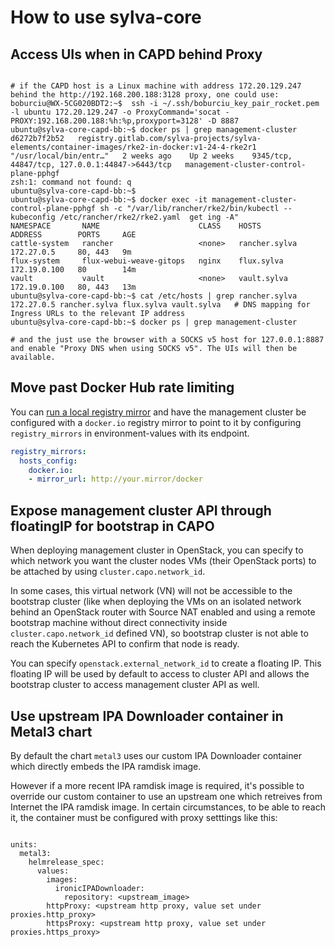 # How to use sylva-core

## Access UIs when in CAPD behind Proxy

```shell

# if the CAPD host is a Linux machine with address 172.20.129.247 behind the http://192.168.200.188:3128 proxy, one could use:
boburciu@WX-5CG020BDT2:~$  ssh -i ~/.ssh/boburciu_key_pair_rocket.pem -l ubuntu 172.20.129.247 -o ProxyCommand='socat - PROXY:192.168.200.188:%h:%p,proxyport=3128' -D 8887
ubuntu@sylva-core-capd-bb:~$ docker ps | grep management-cluster
d6272b7f2b52   registry.gitlab.com/sylva-projects/sylva-elements/container-images/rke2-in-docker:v1-24-4-rke2r1   "/usr/local/bin/entr…"   2 weeks ago    Up 2 weeks    9345/tcp, 44847/tcp, 127.0.0.1:44847->6443/tcp   management-cluster-control-plane-pphgf
zsh:1: command not found: q
ubuntu@sylva-core-capd-bb:~$
ubuntu@sylva-core-capd-bb:~$ docker exec -it management-cluster-control-plane-pphgf sh -c "/var/lib/rancher/rke2/bin/kubectl --kubeconfig /etc/rancher/rke2/rke2.yaml  get ing -A"
NAMESPACE       NAME                      CLASS    HOSTS           ADDRESS        PORTS     AGE
cattle-system   rancher                   <none>   rancher.sylva   172.27.0.5     80, 443   9m
flux-system     flux-webui-weave-gitops   nginx    flux.sylva      172.19.0.100   80        14m
vault           vault                     <none>   vault.sylva     172.19.0.100   80, 443   13m
ubuntu@sylva-core-capd-bb:~$ cat /etc/hosts | grep rancher.sylva
172.27.0.5 rancher.sylva flux.sylva vault.sylva   # DNS mapping for Ingress URLs to the relevant IP address
ubuntu@sylva-core-capd-bb:~$ docker ps | grep management-cluster

# and the just use the browser with a SOCKS v5 host for 127.0.0.1:8887 and enable "Proxy DNS when using SOCKS v5". The UIs will then be available.
```

## Move past Docker Hub rate limiting

You can [run a local registry mirror](https://docs.docker.com/registry/recipes/mirror/#run-a-registry-as-a-pull-through-cache) and have the management cluster be configured with a `docker.io` registry mirror to point to it by configuring `registry_mirrors` in environment-values with its endpoint.

```yaml
registry_mirrors:
  hosts_config:
    docker.io:
    - mirror_url: http://your.mirror/docker
```

## Expose management cluster API through floatingIP for bootstrap in CAPO

When deploying management cluster in OpenStack, you can specify to which network you want the cluster nodes VMs (their OpenStack ports) to be attached by using `cluster.capo.network_id`.

In some cases, this virtual network (VN) will not be accessible to the bootstrap cluster (like when deploying the VMs on an isolated network behind an OpenStack router with Source NAT enabled and using a remote bootstrap machine without direct connectivity inside `cluster.capo.network_id` defined VN), so bootstrap cluster is not able to reach the Kubernetes API to confirm that node is ready.

You can specify `openstack.external_network_id` to create a floating IP. This floating IP will be used by default to access to cluster API and allows the bootstrap cluster to access management cluster API as well.

## Use upstream IPA Downloader container in Metal3 chart

By default the chart `metal3` uses our custom IPA Downloader container which directly embeds the IPA ramdisk image.

However if a more recent IPA ramdisk image is required, it's possible to override our custom container to use an upstream one which retreives from Internet the IPA ramdisk image. In certain circumstances, to be able to reach it, the container must be configured with proxy setttings like this:

```shell

units:
  metal3:
    helmrelease_spec:
      values:
        images:
          ironicIPADownloader:
            repository: <upstream_image>
        httpProxy: <upstream http proxy, value set under proxies.http_proxy>
        httpsProxy: <upstream http proxy, value set under proxies.https_proxy>
```
